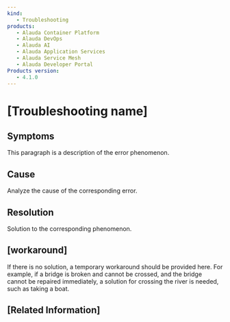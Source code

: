```yaml
---
kind:
   - Troubleshooting
products: 
   - Alauda Container Platform
   - Alauda DevOps
   - Alauda AI
   - Alauda Application Services
   - Alauda Service Mesh
   - Alauda Developer Portal
Products version:
   - 4.1.0
---
```


# \[Troubleshooting name\]

## Symptoms

This paragraph is a description of the error phenomenon.

## Cause

Analyze the cause of the corresponding error.

## Resolution

Solution to the corresponding phenomenon.
    
## [workaround]

If there is no solution, a temporary workaround should be provided here. For example, if a bridge is broken and cannot be crossed, and the bridge cannot be repaired immediately, a solution for crossing the river is needed, such as taking a boat.

## [Related Information]
